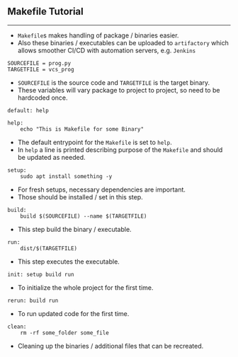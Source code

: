 ## Makefile Tutorial
---
- `Makefile`s makes handling of package / binaries easier.
- Also these binaries / executables can be uploaded to `artifactory` which allows smoother CI/CD with automation servers, e.g. `Jenkins`
```
SOURCEFILE = prog.py
TARGETFILE = vcs_prog
```
- `SOURCEFILE` is the source code and `TARGETFILE` is the target binary.
- These variables will vary package to project to project, so need to be hardcoded once.
```
default: help

help:
	echo "This is Makefile for some Binary"
```
- The default entrypoint for the `Makefile` is set to `help`.
- In `help` a line is printed describing purpose of the `Makefile` and should be updated as needed.
```
setup:
	sudo apt install something -y
```
- For fresh setups, necessary dependencies are important.
- Those should be installed / set in this step.
```
build:
	build $(SOURCEFILE) --name $(TARGETFILE)
```
- This step build the binary / executable.
```
run:
	dist/$(TARGETFILE)
```
- This step executes the executable.
```
init: setup build run
```
- To initialize the whole project for the first time.
```
rerun: build run
```
- To run updated code for the first time.
```
clean:
	rm -rf some_folder some_file
```
- Cleaning up the binaries / additional files that can be recreated.

